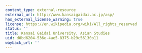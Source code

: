 ```yaml
---
content_type: external-resource
external_url: http://www.kansaigaidai.ac.jp/asp/
has_external_license_warning: true
license: https://en.wikipedia.org/wiki/All_rights_reserved
status: ''
title: Kansai Gaidai University, Asian Studies
uid: d0bd6204-536e-4ae5-8375-b29c56130b11
wayback_url: ''
---
```

